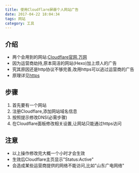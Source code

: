 ```yaml
---
title: 使用Cloudflare屏蔽个人网站广告
date: 2017-04-22 18:04:34
tags: 网站
category: 工具
---
```


## 介绍
* 两个会用到的网站:[Cloudflare官网](https://www.cloudflare.com/),[万网](https://whois.aliyun.com/)
* 因为运营商劫持,原本简洁的网站(Hexo)加上烦人的广告
* 究其原因还是http协议不够完善,改用https可以逃过运营商的广告
* 原理详见[https](http://baike.baidu.com/link?url=Kq6gxU_rHGAGX-kWZww_HDqGaafeyeiwbJz1gWWhOdM9rawhkPRfl2yfidKD4IP54xqHMfEGCwUMj0RucbO7A_)


## 步骤
1. 首先要有一个网站
2. 注册Cloudflare,添加网站域名信息
3. 按照提示修改DNS(必需步骤)
4. 在Cloudflare面板修改相关设置,让网站只能通过https访问

## 注意
* 以上操作修改完大概一个小时才会生效
* 生效后Cloudflare主页显示"Status:Active"
* 会造成某些运营商提供的网络不能访问,比如"山东广电网络"

